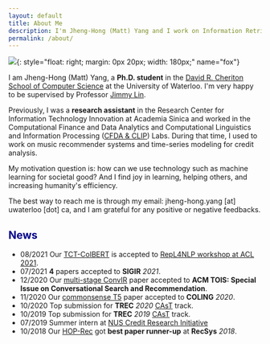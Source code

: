 ```yaml
---
layout: default
title: About Me
description: I'm Jheng-Hong (Matt) Yang and I work on Information Retrieval and Natural Language Processing. More details inside!
permalink: /about/
---
```


![]({{site.baseurl}}/images/people/matt.jpg){: style="float: right; margin: 0px 20px; width: 180px;" name="fox"}

<!-- <a href= onMouseOver="document.readmore_1.src='/img/people/foxie.jpeg';" onMouseOut="document.readmore_1.src='/img/people/lena-min.png';">
<img src="/img/people/lena-min.png" name="readmore_1" width=204px height=240px></a> -->

I am Jheng-Hong (Matt) Yang, a __Ph.D. student__ in the [David R. Cheriton School of Computer Science](https://cs.uwaterloo.ca/) at the University of Waterloo.
I'm very happy to be supervised by Professor [Jimmy Lin](https://cs.uwaterloo.ca/~jimmylin/index.html).

Previously, I was a __research assistant__ in the Research Center for Information Technology Innovation at Academia Sinica and worked in the Computational Finance and Data Analytics and Computational Linguistics and Information Processing ([CFDA & CLIP](https://cfda.csie.org)) Labs.
During that time, I used to work on music recommender systems and time-series modeling for credit analysis.

My motivation question is: how can we use technology such as machine learning for societal good? And I find joy in learning, helping others, and increasing humanity's efficiency.

The best way to reach me is through my email: jheng-hong.yang [at] uwaterloo [dot] ca, and I am grateful for any positive or negative feedbacks.

## <span style="color:darkblue">News </span>

* 08/2021 Our [TCT-ColBERT](https://aclanthology.org/2021.repl4nlp-1.17/) is accepted to [RepL4NLP workshop at ACL 2021](https://sites.google.com/view/repl4nlp-2021/home).
* 07/2021 __4__ papers accepted to __SIGIR__ _2021_.
* 12/2020 Our [multi-stage ConvIR](https://arxiv.org/abs/2005.02230) paper accepted to __ACM TOIS: Special Issue on Conversational Search and Recommendation__.
* 11/2020 Our [commonsense T5](https://aclanthology.org/2020.coling-main.307/) paper accepted to __COLING__ _2020_.
* 10/2020 Top submission for __TREC__ _2020_ [CAsT](http://www.treccast.ai/) track.
* 10/2019 Top submission for __TREC__ _2019_ [CAsT](http://www.treccast.ai/) track.
* 07/2019 Summer intern at [NUS Credit Research Initiative](https://nuscri.org/en/)
* 10/2018 Our [HOP-Rec](https://dl.acm.org/doi/abs/10.1145/3240323.3240381) got __best paper runner-up__ at __RecSys__ _2018_.
